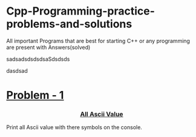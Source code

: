 # Cpp-Programming-practice-problems-and-solutions
All important Programs that are best for starting C++ or any programming are present with Answers(solved)


sadsadsdsdsdsaSdsdsds


dasdsad





<a href="./All%20ASCII%20values"><h1>Problem - 1</h1></a>














<a href="./All%20ASCII%20values/All%20ASCII%20values.cpp"><h3 align="center" >All Ascii Value  </h3></a>
Print all Ascii value with there symbols on the console.


